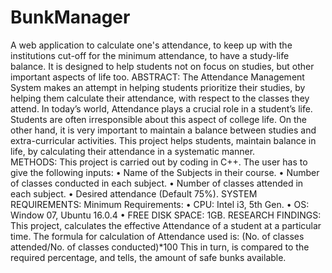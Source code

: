 # BunkManager
A web application to calculate one's attendance, to keep up with the institutions cut-off for the minimum attendance, to have a study-life balance. It is designed to help students not on focus on studies, but other important aspects of life too.
ABSTRACT:
The Attendance Management System makes an attempt in helping students prioritize their studies, by helping them calculate their attendance, with respect to the classes they attend.
In today’s world, Attendance plays a crucial role in a student’s life. Students are often irresponsible about this aspect of college life. On the other hand, it is very important to maintain a balance between studies and extra-curricular activities. This project helps students, maintain balance in life, by calculating their attendance in a systematic manner.  
METHODS:
This project is carried out by coding in C++. The user has to give the following inputs:
•	Name of the Subjects in their course.
•	Number of classes conducted in each subject.
•	Number of classes attended in each subject.
•	Desired attendance (Default 75%).
SYSTEM REQUIREMENTS:
Minimum Requirements:
•	CPU: Intel i3, 5th Gen.
•	OS: Window 07, Ubuntu 16.0.4
•	FREE DISK SPACE: 1GB.
RESEARCH FINDINGS:
This project, calculates the effective Attendance of a student at a particular time. The formula for calculation of Attendance used is:
(No. of classes attended/No. of classes conducted)*100
This in turn, is compared to the required percentage, and tells, the amount of safe bunks available.
